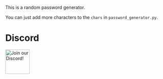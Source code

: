 This is a random password generator.

You can just add more characters to the `chars` in `password_generator.py`.

# Discord
<div align="left">
    <a target="_blank" href="https://discord.gg/46HQ9rJ" title="Join our Discord!">
        <img  src="https://discordapp.com/api/guilds/713125432618385500/widget.png?style=banner2" height="76px" draggable="false" alt="Join our Discord!">
    </a>
</div>

